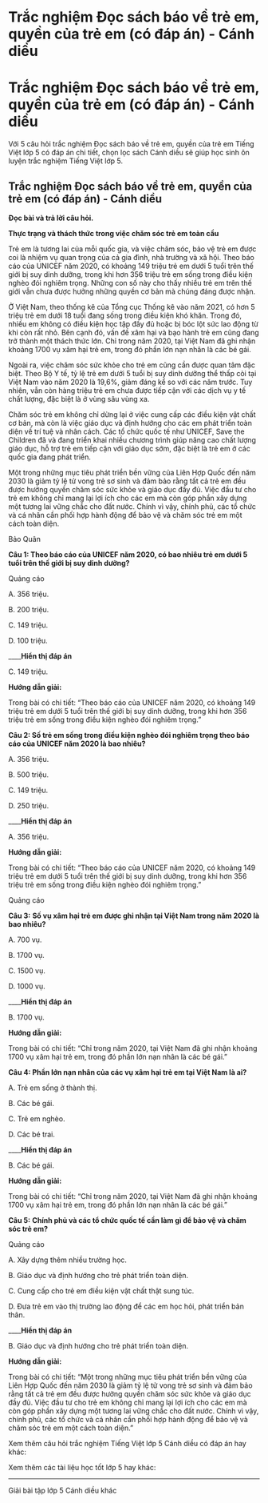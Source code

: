 # Trắc nghiệm Đọc sách báo về trẻ em, quyền của trẻ em (có đáp án) - Cánh diều

# Trắc nghiệm Đọc sách báo về trẻ em, quyền của trẻ em (có đáp án) - Cánh diều

Với 5 câu hỏi trắc nghiệm Đọc sách báo về trẻ em, quyền của trẻ em Tiếng Việt lớp 5 có đáp án chi tiết, chọn lọc sách Cánh diều sẽ giúp học sinh ôn luyện trắc nghiệm Tiếng Việt lớp 5.

## Trắc nghiệm Đọc sách báo về trẻ em, quyền của trẻ em (có đáp án) - Cánh diều

**Đọc bài và trả lời câu hỏi.**

**Thực trạng và thách thức trong việc chăm sóc trẻ em toàn cầu**

Trẻ em là tương lai của mỗi quốc gia, và việc chăm sóc, bảo vệ trẻ em được coi là nhiệm vụ quan trọng của cả gia đình, nhà trường và xã hội. Theo báo cáo của UNICEF năm 2020, có khoảng 149 triệu trẻ em dưới 5 tuổi trên thế giới bị suy dinh dưỡng, trong khi hơn 356 triệu trẻ em sống trong điều kiện nghèo đói nghiêm trọng. Những con số này cho thấy nhiều trẻ em trên thế giới vẫn chưa được hưởng những quyền cơ bản mà chúng đáng được nhận.

Ở Việt Nam, theo thống kê của Tổng cục Thống kê vào năm 2021, có hơn 5 triệu trẻ em dưới 18 tuổi đang sống trong điều kiện khó khăn. Trong đó, nhiều em không có điều kiện học tập đầy đủ hoặc bị bóc lột sức lao động từ khi còn rất nhỏ. Bên cạnh đó, vấn đề xâm hại và bạo hành trẻ em cũng đang trở thành một thách thức lớn. Chỉ trong năm 2020, tại Việt Nam đã ghi nhận khoảng 1700 vụ xâm hại trẻ em, trong đó phần lớn nạn nhân là các bé gái.

Ngoài ra, việc chăm sóc sức khỏe cho trẻ em cũng cần được quan tâm đặc biệt. Theo Bộ Y tế, tỷ lệ trẻ em dưới 5 tuổi bị suy dinh dưỡng thể thấp còi tại Việt Nam vào năm 2020 là 19,6%, giảm đáng kể so với các năm trước. Tuy nhiên, vẫn còn hàng triệu trẻ em chưa được tiếp cận với các dịch vụ y tế chất lượng, đặc biệt là ở vùng sâu vùng xa.

Chăm sóc trẻ em không chỉ dừng lại ở việc cung cấp các điều kiện vật chất cơ bản, mà còn là việc giáo dục và định hướng cho các em phát triển toàn diện về trí tuệ và nhân cách. Các tổ chức quốc tế như UNICEF, Save the Children đã và đang triển khai nhiều chương trình giúp nâng cao chất lượng giáo dục, hỗ trợ trẻ em tiếp cận với giáo dục sớm, đặc biệt là trẻ em ở các quốc gia đang phát triển.

Một trong những mục tiêu phát triển bền vững của Liên Hợp Quốc đến năm 2030 là giảm tỷ lệ tử vong trẻ sơ sinh và đảm bảo rằng tất cả trẻ em đều được hưởng quyền chăm sóc sức khỏe và giáo dục đầy đủ. Việc đầu tư cho trẻ em không chỉ mang lại lợi ích cho các em mà còn góp phần xây dựng một tương lai vững chắc cho đất nước. Chính vì vậy, chính phủ, các tổ chức và cá nhân cần phối hợp hành động để bảo vệ và chăm sóc trẻ em một cách toàn diện.

Bảo Quân

**Câu 1: Theo báo cáo của UNICEF năm 2020, có bao nhiêu trẻ em dưới 5 tuổi trên thế giới bị suy dinh dưỡng?**

Quảng cáo

A. 356 triệu.

B. 200 triệu.

C. 149 triệu.

D. 100 triệu.

____**Hiển thị đáp án**

C. 149 triệu.

**Hướng dẫn giải:**

Trong bài có chi tiết: “Theo báo cáo của UNICEF năm 2020, có khoảng 149 triệu trẻ em dưới 5 tuổi trên thế giới bị suy dinh dưỡng, trong khi hơn 356 triệu trẻ em sống trong điều kiện nghèo đói nghiêm trọng.”

**Câu 2: Số trẻ em sống trong điều kiện nghèo đói nghiêm trọng theo báo cáo của UNICEF năm 2020 là bao nhiêu?**

A. 356 triệu.

B. 500 triệu.

C. 149 triệu.

D. 250 triệu.

____**Hiển thị đáp án**

A. 356 triệu.

**Hướng dẫn giải:**

Trong bài có chi tiết: “Theo báo cáo của UNICEF năm 2020, có khoảng 149 triệu trẻ em dưới 5 tuổi trên thế giới bị suy dinh dưỡng, trong khi hơn 356 triệu trẻ em sống trong điều kiện nghèo đói nghiêm trọng.”

Quảng cáo

**Câu 3:** **Số vụ xâm hại trẻ em được ghi nhận tại Việt Nam trong năm 2020 là bao nhiêu?**

A. 700 vụ.

B. 1700 vụ.

C. 1500 vụ.

D. 1000 vụ.

____**Hiển thị đáp án**

B. 1700 vụ.

**Hướng dẫn giải:**

Trong bài có chi tiết: “Chỉ trong năm 2020, tại Việt Nam đã ghi nhận khoảng 1700 vụ xâm hại trẻ em, trong đó phần lớn nạn nhân là các bé gái.”

**Câu 4: Phần lớn nạn nhân của các vụ xâm hại trẻ em tại Việt Nam là ai?**

A. Trẻ em sống ở thành thị.

B. Các bé gái.

C. Trẻ em nghèo.

D. Các bé trai.

____**Hiển thị đáp án**

B. Các bé gái.

**Hướng dẫn giải:**

Trong bài có chi tiết: “Chỉ trong năm 2020, tại Việt Nam đã ghi nhận khoảng 1700 vụ xâm hại trẻ em, trong đó phần lớn nạn nhân là các bé gái.”

**Câu 5:** **Chính phủ và các tổ chức quốc tế cần làm gì để bảo vệ và chăm sóc trẻ em?**

Quảng cáo

A. Xây dựng thêm nhiều trường học.

B. Giáo dục và định hướng cho trẻ phát triển toàn diện.

C. Cung cấp cho trẻ em điều kiện vật chất thật sung túc.

D. Đưa trẻ em vào thị trường lao động để các em học hỏi, phát triển bản thân.

____**Hiển thị đáp án**

B. Giáo dục và định hướng cho trẻ phát triển toàn diện.

**Hướng dẫn giải:**

Trong bài có chi tiết: “Một trong những mục tiêu phát triển bền vững của Liên Hợp Quốc đến năm 2030 là giảm tỷ lệ tử vong trẻ sơ sinh và đảm bảo rằng tất cả trẻ em đều được hưởng quyền chăm sóc sức khỏe và giáo dục đầy đủ. Việc đầu tư cho trẻ em không chỉ mang lại lợi ích cho các em mà còn góp phần xây dựng một tương lai vững chắc cho đất nước. Chính vì vậy, chính phủ, các tổ chức và cá nhân cần phối hợp hành động để bảo vệ và chăm sóc trẻ em một cách toàn diện.”

Xem thêm câu hỏi trắc nghiệm Tiếng Việt lớp 5 Cánh diều có đáp án hay khác:

Xem thêm các tài liệu học tốt lớp 5 hay khác:

* * *

Giải bài tập lớp 5 Cánh diều khác
